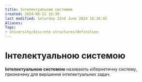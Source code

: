 ```yaml
---
title: Інтелектуальною системою
created: 2024-06-22 16:30
last modified: Saturday 22nd June 2024 16:30:45
Aliases:
Tags:
- university/discrete-structures/definition
---
```

# Інтелектуальною системою

**Інтелектуальною системою** називають кібернетичну систему, призначену для вирішення інтелектуальних задач.